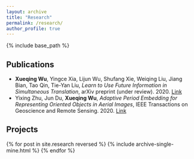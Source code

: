 ```yaml
---
layout: archive
title: "Research"
permalink: /research/
author_profile: true
---
```


{% include base_path %}

## Publications

* **Xueqing Wu**, Yingce Xia, Lijun Wu, Shufang Xie, Weiqing Liu, Jiang Bian, Tao Qin, Tie-Yan Liu, *Learn to Use Future Information in Simultaneous Translation*, arXiv preprint (under review). 2020. [Link](https://arxiv.org/abs/2007.05290)
* Yixing Zhu, Jun Du, **Xueqing Wu**, *Adaptive Period Embedding for Representing Oriented Objects in Aerial Images*, IEEE Transactions on Geoscience and Remote Sensing. 2020. [Link](https://ieeexplore.ieee.org/document/9057525)

## Projects

{% for post in site.research reversed %}
  {% include archive-single-mine.html %}
{% endfor %}